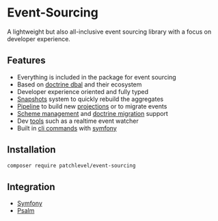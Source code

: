 # Event-Sourcing

A lightweight but also all-inclusive event sourcing library with a focus on developer experience.

## Features

* Everything is included in the package for event sourcing
* Based on [doctrine dbal](https://github.com/doctrine/dbal) and their ecosystem
* Developer experience oriented and fully typed
* [Snapshots](snapshots.md) system to quickly rebuild the aggregates
* [Pipeline](pipeline.md) to build new [projections](projection.md) or to migrate events
* [Scheme management](store.md) and [doctrine migration](store.md) support
* Dev [tools](watch_server.md) such as a realtime event watcher
* Built in [cli commands](cli.md) with [symfony](https://symfony.com/)

## Installation

```bash
composer require patchlevel/event-sourcing
```

## Integration

* [Symfony](https://github.com/patchlevel/event-sourcing-bundle)
* [Psalm](https://github.com/patchlevel/event-sourcing-psalm-plugin)
